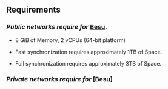 
## Requirements 

### _Public networks require for_ [Besu](https://besu.hyperledger.org/en/stable/HowTo/Get-Started/System-Requirements/System-Requirements-Public/#system-requirements-for-public-networks).

- 8 GiB of Memory, 2 vCPUs (64-bit platform) 

- Fast synchronization requires approximately 1TB of Space. 
- Full synchronization requires approximately 3TB of Space.

### _Private networks require for_ [Besu]

